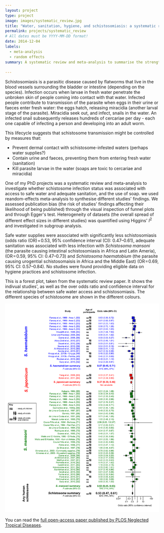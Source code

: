 ```yaml
---
layout: project
type: project
image: images/systematic_review.jpg
title: "Water, sanitation, hygiene, and schistosomiasis: a systematic review and meta-analysis"
permalink: projects/systematic_review
# All dates must be YYYY-MM-DD format!
date: 2014-12-04
labels:
  - meta-analysis
  - random effects
summary: A systematic review and meta-analysis to summarise the strengths of the relationships between these risk factors and parasitic infections.

---
```


Schistosomiasis is a parasitic disease caused by flatworms that live in the blood vessels surrounding the bladder or intestine (depending on the species). Infection occurs when larvae in fresh water penetrate the unbroken skin of people coming into contact with that water. Infected people contribute to transmission of the parasite when eggs in their urine or faeces enter fresh water: the eggs hatch, releasing miracidia (another larval stage of the parasite). Miracidia seek out, and infect, snails in the water. An infected snail subsequently releases hundreds of cercariae per day - each one capable of infecting a person and developing into an adult worm.

<!--
Consider adding life cycle image here
<p style="text-align:center;"><img src="/images/schisto_life_cycle.png" alt="graph" style="max-width: 100%;"></p>
-->

This lifecycle suggests that schistosome transmission might be controlled by measures that:

 <ul>
  <li>Prevent dermal contact with schistosome-infested waters (perhaps water supplies?)</li>
  <li>Contain urine and faeces, preventing them from entering fresh water (sanitation)</li>
  <li>Kill parasite larvae in the water (soaps are toxic to cercariae and miracidia)</li>
</ul> 

One of my PhD projects was a systematic review and meta-analysis to investigate whether schistosome infection status was associated with access to safe water and adequate sanitation, and the use of soap. we used reandom-effects meta-analysis to synthesise different studies' findings. We assessed publication bias (the risk of studies' findings affecting their likelihood of being published) through the visual inspection of funnel plots and through Egger's test. Heterogeneity of datasets (the overall spread of different effect sizes in different studies) was quantified using Higgins' <i>I</i><sup>2</sup> and investigated in subgroup analysis.

Safe water supplies were associated with significantly less schistosomiasis (odds ratio (OR) = 0.53, 95% confidence interval (CI): 0.47–0.61), adequate sanitation was associated with less infection with <i>Schistosoma mansoni</i> (the parasite causing intestinal schistosomiasis in Africa and Latin Ameria), (OR = 0.59, 95% CI: 0.47–0.73) and <i>Schistosoma haematobium</i> (the parasite causing urogential schistosomaisis in Africa and the Middle East) (OR = 0.69, 95% CI: 0.57–0.84). No studies were found providing eligible data on hygiene practices and schistosome infection.

This is a forest plot, taken from the systematic review paper. It shows the indivual studies', as well as the over odds ratio and confidence interval for the relationship between safe water access and schistosomiasis. The different species of schistosome are shown in the different colours.

<p style="text-align:center;"><img src="/images/systematic_review_non_sq.png" alt="maps" style="max-width: 100%;"></p>

You can read the [full open-access paper published by PLOS Neglected Tropical Diseases](https://journals.plos.org/plosntds/article?id=10.1371/journal.pntd.0003296).
